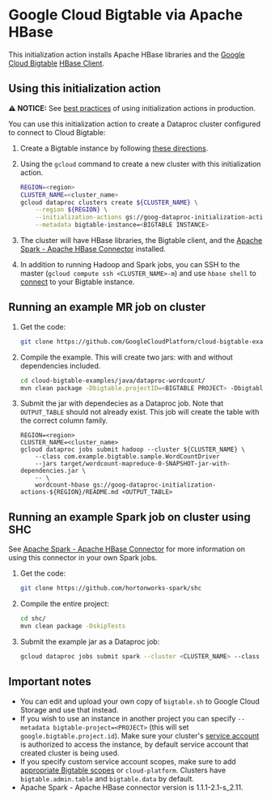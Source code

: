 # Google Cloud Bigtable via Apache HBase
This initialization action installs Apache HBase libraries and the [Google Cloud Bigtable](https://cloud.google.com/bigtable/) [HBase Client](https://github.com/GoogleCloudPlatform/cloud-bigtable-client).

## Using this initialization action

**:warning: NOTICE:** See [best practices](/README.md#how-initialization-actions-are-used) of using initialization actions in production.

You can use this initialization action to create a Dataproc cluster configured to connect to Cloud Bigtable:

1. Create a Bigtable instance by following [these directions](https://cloud.google.com/bigtable/docs/creating-instance).
1. Using the `gcloud` command to create a new cluster with this initialization action.

    ```bash
    REGION=<region>
    CLUSTER_NAME=<cluster_name>
    gcloud dataproc clusters create ${CLUSTER_NAME} \
        --region ${REGION} \
        --initialization-actions gs://goog-dataproc-initialization-actions-${REGION}/bigtable/bigtable.sh \
        --metadata bigtable-instance=<BIGTABLE INSTANCE>
    ```
1. The cluster will have HBase libraries, the Bigtable client, and the [Apache Spark - Apache HBase Connector](https://github.com/hortonworks-spark/shc) installed.
1. In addition to running Hadoop and Spark jobs, you can SSH to the master (`gcloud compute ssh <CLUSTER_NAME>-m`) and use `hbase shell` to [connect](https://cloud.google.com/bigtable/docs/installing-hbase-shell#connect) to your Bigtable instance.

## Running an example MR job on cluster
1. Get the code:
   ```bash
   git clone https://github.com/GoogleCloudPlatform/cloud-bigtable-examples/
   ```
1. Compile the example. This will create two jars: with and without dependencies included.
    ```bash
    cd cloud-bigtable-examples/java/dataproc-wordcount/
    mvn clean package -Dbigtable.projectID=<BIGTABLE PROJECT> -Dbigtable.instanceID=<BIGTABLE INSTANCE>
    ```
1. Submit the jar with dependecies as a Dataproc job. Note that `OUTPUT_TABLE` should not already exist. This job will create the table with the correct column family.
   
    ```bass
    REGION=<region>
    CLUSTER_NAME=<cluster_name>
    gcloud dataproc jobs submit hadoop --cluster ${CLUSTER_NAME} \
        --class com.example.bigtable.sample.WordCountDriver
        --jars target/wordcount-mapreduce-0-SNAPSHOT-jar-with-dependencies.jar \
        -- \
        wordcount-hbase gs://goog-dataproc-initialization-actions-${REGION}/README.md <OUTPUT_TABLE>
    ```

## Running an example Spark job on cluster using SHC
See [Apache Spark - Apache HBase Connector](https://github.com/hortonworks-spark/shc) for more information on using this connector in your own Spark jobs.

1. Get the code:
   ```bash
   git clone https://github.com/hortonworks-spark/shc
   ```
1. Compile the entire project:
    ```bash
    cd shc/
    mvn clean package -DskipTests
    ```
1. Submit the example jar as a Dataproc job:
   
    ```bash
    gcloud dataproc jobs submit spark --cluster <CLUSTER_NAME> --class org.apache.spark.sql.execution.datasources.hbase.examples.HBaseSource --jars examples/target/shc-examples-1.1.2-2.2-s_2.11-SNAPSHOT.jar
    ```

## Important notes
* You can edit and upload your own copy of `bigtable.sh` to Google Cloud Storage and use that instead.
* If you wish to use an instance in another project you can specify `--metadata bigtable-project=<PROJECT>` (this will set `google.bigtable.project.id`). Make sure your cluster's [service account](https://cloud.google.com/dataproc/docs/concepts/configuring-clusters/service-accounts) is authorized to access the instance, by default service account that created cluster is being used.
* If you specify custom service account scopes, make sure to add [appropriate Bigtable scopes](https://cloud.google.com/bigtable/docs/creating-compute-instance#choosing_title_short_scopes) or `cloud-platform`. Clusters have `bigtable.admin.table` and `bigtable.data` by default.
* Apache Spark - Apache HBase connector version is 1.1.1-2.1-s_2.11.
